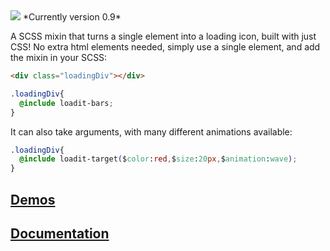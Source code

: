 <img src="http://s27.postimg.org/o4m4qphb7/loader.png">
*Currently version 0.9*

A SCSS mixin that turns a single element into a loading icon, built with just CSS! No extra html elements needed, simply use a single element, and add the mixin in your SCSS:
```html
<div class="loadingDiv"></div>
```
```css
.loadingDiv{
  @include loadit-bars;
}
```
It can also take arguments, with many different animations available:
```css
.loadingDiv{
  @include loadit-target($color:red,$size:20px,$animation:wave);
}
```
[Demos](http://jacob-gray.github.io/loadit.scss/samples)
-
[Documentation](http://jacob-gray.github.io/loadit.scss/docs)
-



